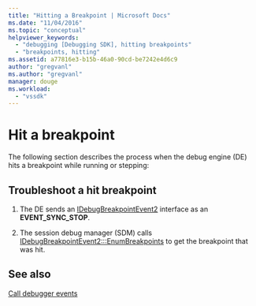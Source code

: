 ```yaml
---
title: "Hitting a Breakpoint | Microsoft Docs"
ms.date: "11/04/2016"
ms.topic: "conceptual"
helpviewer_keywords: 
  - "debugging [Debugging SDK], hitting breakpoints"
  - "breakpoints, hitting"
ms.assetid: a77816e3-b15b-46a0-90cd-be7242e4d6c9
author: "gregvanl"
ms.author: "gregvanl"
manager: douge
ms.workload: 
  - "vssdk"
---
```

# Hit a breakpoint
The following section describes the process when the debug engine (DE) hits a breakpoint while running or stepping:  
  
## Troubleshoot a hit breakpoint  
  
1.  The DE sends an [IDebugBreakpointEvent2](../../extensibility/debugger/reference/idebugbreakpointevent2.md) interface as an **EVENT_SYNC_STOP**.  
  
2.  The session debug manager (SDM) calls [IDebugBreakpointEvent2:::EnumBreakpoints](../../extensibility/debugger/reference/idebugbreakpointevent2-enumbreakpoints.md) to get the breakpoint that was hit.  
  
## See also  
 [Call debugger events](../../extensibility/debugger/calling-debugger-events.md)
